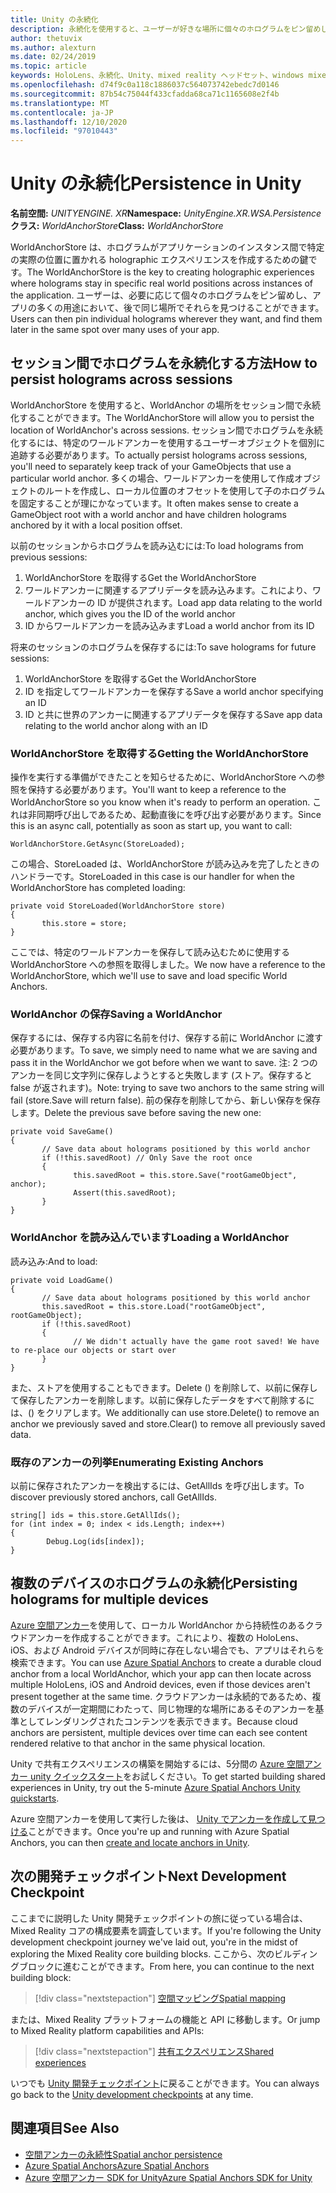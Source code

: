 ```yaml
---
title: Unity の永続化
description: 永続化を使用すると、ユーザーが好きな場所に個々のホログラムをピン留めし、アプリの多くの用途で後から検索することができます。
author: thetuvix
ms.author: alexturn
ms.date: 02/24/2019
ms.topic: article
keywords: HoloLens、永続化、Unity、mixed reality ヘッドセット、windows mixed reality ヘッドセット、仮想現実のヘッドセット
ms.openlocfilehash: d74f9c0a118c1886037c564073742ebedc7d0146
ms.sourcegitcommit: 87b54c75044f433cfadda68ca71c1165608e2f4b
ms.translationtype: MT
ms.contentlocale: ja-JP
ms.lasthandoff: 12/10/2020
ms.locfileid: "97010443"
---
```

# <a name="persistence-in-unity"></a><span data-ttu-id="ac553-104">Unity の永続化</span><span class="sxs-lookup"><span data-stu-id="ac553-104">Persistence in Unity</span></span>

<span data-ttu-id="ac553-105">**名前空間:** *UNITYENGINE. XR*</span><span class="sxs-lookup"><span data-stu-id="ac553-105">**Namespace:** *UnityEngine.XR.WSA.Persistence*</span></span><br>
<span data-ttu-id="ac553-106">**クラス:** *WorldAnchorStore*</span><span class="sxs-lookup"><span data-stu-id="ac553-106">**Class:** *WorldAnchorStore*</span></span>

<span data-ttu-id="ac553-107">WorldAnchorStore は、ホログラムがアプリケーションのインスタンス間で特定の実際の位置に置かれる holographic エクスペリエンスを作成するための鍵です。</span><span class="sxs-lookup"><span data-stu-id="ac553-107">The WorldAnchorStore is the key to creating holographic experiences where holograms stay in specific real world positions across instances of the application.</span></span> <span data-ttu-id="ac553-108">ユーザーは、必要に応じて個々のホログラムをピン留めし、アプリの多くの用途において、後で同じ場所でそれらを見つけることができます。</span><span class="sxs-lookup"><span data-stu-id="ac553-108">Users can then pin individual holograms wherever they want, and find them later in the same spot over many uses of your app.</span></span>

## <a name="how-to-persist-holograms-across-sessions"></a><span data-ttu-id="ac553-109">セッション間でホログラムを永続化する方法</span><span class="sxs-lookup"><span data-stu-id="ac553-109">How to persist holograms across sessions</span></span>

<span data-ttu-id="ac553-110">WorldAnchorStore を使用すると、WorldAnchor の場所をセッション間で永続化することができます。</span><span class="sxs-lookup"><span data-stu-id="ac553-110">The WorldAnchorStore will allow you to persist the location of WorldAnchor's across sessions.</span></span> <span data-ttu-id="ac553-111">セッション間でホログラムを永続化するには、特定のワールドアンカーを使用するユーザーオブジェクトを個別に追跡する必要があります。</span><span class="sxs-lookup"><span data-stu-id="ac553-111">To actually persist holograms across sessions, you'll need to separately keep track of your GameObjects that use a particular world anchor.</span></span> <span data-ttu-id="ac553-112">多くの場合、ワールドアンカーを使用して作成オブジェクトのルートを作成し、ローカル位置のオフセットを使用して子のホログラムを固定することが理にかなっています。</span><span class="sxs-lookup"><span data-stu-id="ac553-112">It often makes sense to create a GameObject root with a world anchor and have children holograms anchored by it with a local position offset.</span></span>

<span data-ttu-id="ac553-113">以前のセッションからホログラムを読み込むには:</span><span class="sxs-lookup"><span data-stu-id="ac553-113">To load holograms from previous sessions:</span></span>
1. <span data-ttu-id="ac553-114">WorldAnchorStore を取得する</span><span class="sxs-lookup"><span data-stu-id="ac553-114">Get the WorldAnchorStore</span></span>
2. <span data-ttu-id="ac553-115">ワールドアンカーに関連するアプリデータを読み込みます。これにより、ワールドアンカーの ID が提供されます。</span><span class="sxs-lookup"><span data-stu-id="ac553-115">Load app data relating to the world anchor, which gives you the ID of the world anchor</span></span>
3. <span data-ttu-id="ac553-116">ID からワールドアンカーを読み込みます</span><span class="sxs-lookup"><span data-stu-id="ac553-116">Load a world anchor from its ID</span></span>

<span data-ttu-id="ac553-117">将来のセッションのホログラムを保存するには:</span><span class="sxs-lookup"><span data-stu-id="ac553-117">To save holograms for future sessions:</span></span>
1. <span data-ttu-id="ac553-118">WorldAnchorStore を取得する</span><span class="sxs-lookup"><span data-stu-id="ac553-118">Get the WorldAnchorStore</span></span>
2. <span data-ttu-id="ac553-119">ID を指定してワールドアンカーを保存する</span><span class="sxs-lookup"><span data-stu-id="ac553-119">Save a world anchor specifying an ID</span></span>
3. <span data-ttu-id="ac553-120">ID と共に世界のアンカーに関連するアプリデータを保存する</span><span class="sxs-lookup"><span data-stu-id="ac553-120">Save app data relating to the world anchor along with an ID</span></span>

### <a name="getting-the-worldanchorstore"></a><span data-ttu-id="ac553-121">WorldAnchorStore を取得する</span><span class="sxs-lookup"><span data-stu-id="ac553-121">Getting the WorldAnchorStore</span></span>

<span data-ttu-id="ac553-122">操作を実行する準備ができたことを知らせるために、WorldAnchorStore への参照を保持する必要があります。</span><span class="sxs-lookup"><span data-stu-id="ac553-122">You'll want to keep a reference to the WorldAnchorStore so you know when it's ready to perform an operation.</span></span> <span data-ttu-id="ac553-123">これは非同期呼び出しであるため、起動直後にを呼び出す必要があります。</span><span class="sxs-lookup"><span data-stu-id="ac553-123">Since this is an async call, potentially as soon as start up, you want to call:</span></span>

```
WorldAnchorStore.GetAsync(StoreLoaded);
```

<span data-ttu-id="ac553-124">この場合、StoreLoaded は、WorldAnchorStore が読み込みを完了したときのハンドラーです。</span><span class="sxs-lookup"><span data-stu-id="ac553-124">StoreLoaded in this case is our handler for when the WorldAnchorStore has completed loading:</span></span>

```
private void StoreLoaded(WorldAnchorStore store)
{
       this.store = store;
}
```

<span data-ttu-id="ac553-125">ここでは、特定のワールドアンカーを保存して読み込むために使用する WorldAnchorStore への参照を取得しました。</span><span class="sxs-lookup"><span data-stu-id="ac553-125">We now have a reference to the WorldAnchorStore, which we'll use to save and load specific World Anchors.</span></span>

### <a name="saving-a-worldanchor"></a><span data-ttu-id="ac553-126">WorldAnchor の保存</span><span class="sxs-lookup"><span data-stu-id="ac553-126">Saving a WorldAnchor</span></span>

<span data-ttu-id="ac553-127">保存するには、保存する内容に名前を付け、保存する前に WorldAnchor に渡す必要があります。</span><span class="sxs-lookup"><span data-stu-id="ac553-127">To save, we simply need to name what we are saving and pass it in the WorldAnchor we got before when we want to save.</span></span> <span data-ttu-id="ac553-128">注: 2 つのアンカーを同じ文字列に保存しようとすると失敗します (ストア。保存すると false が返されます)。</span><span class="sxs-lookup"><span data-stu-id="ac553-128">Note: trying to save two anchors to the same string will fail (store.Save will return false).</span></span> <span data-ttu-id="ac553-129">前の保存を削除してから、新しい保存を保存します。</span><span class="sxs-lookup"><span data-stu-id="ac553-129">Delete the previous save before saving the new one:</span></span>

```
private void SaveGame()
{
       // Save data about holograms positioned by this world anchor
       if (!this.savedRoot) // Only Save the root once
       {
              this.savedRoot = this.store.Save("rootGameObject", anchor);
              Assert(this.savedRoot);
       }
}
```

### <a name="loading-a-worldanchor"></a><span data-ttu-id="ac553-130">WorldAnchor を読み込んでいます</span><span class="sxs-lookup"><span data-stu-id="ac553-130">Loading a WorldAnchor</span></span>

<span data-ttu-id="ac553-131">読み込み:</span><span class="sxs-lookup"><span data-stu-id="ac553-131">And to load:</span></span>

```
private void LoadGame()
{
       // Save data about holograms positioned by this world anchor
       this.savedRoot = this.store.Load("rootGameObject", rootGameObject);
       if (!this.savedRoot)
       {
              // We didn't actually have the game root saved! We have to re-place our objects or start over
       }
}
```

<span data-ttu-id="ac553-132">また、ストアを使用することもできます。Delete () を削除して、以前に保存して保存したアンカーを削除します。以前に保存したデータをすべて削除するには、() をクリアします。</span><span class="sxs-lookup"><span data-stu-id="ac553-132">We additionally can use store.Delete() to remove an anchor we previously saved and store.Clear() to remove all previously saved data.</span></span>

### <a name="enumerating-existing-anchors"></a><span data-ttu-id="ac553-133">既存のアンカーの列挙</span><span class="sxs-lookup"><span data-stu-id="ac553-133">Enumerating Existing Anchors</span></span>

<span data-ttu-id="ac553-134">以前に保存されたアンカーを検出するには、GetAllIds を呼び出します。</span><span class="sxs-lookup"><span data-stu-id="ac553-134">To discover previously stored anchors, call GetAllIds.</span></span>

```
string[] ids = this.store.GetAllIds();
for (int index = 0; index < ids.Length; index++)
{
        Debug.Log(ids[index]);
}
```

## <a name="persisting-holograms-for-multiple-devices"></a><span data-ttu-id="ac553-135">複数のデバイスのホログラムの永続化</span><span class="sxs-lookup"><span data-stu-id="ac553-135">Persisting holograms for multiple devices</span></span>

<span data-ttu-id="ac553-136"><a href="https://docs.microsoft.com/azure/spatial-anchors/overview" target="_blank">Azure 空間アンカー</a>を使用して、ローカル WorldAnchor から持続性のあるクラウドアンカーを作成することができます。これにより、複数の HoloLens、iOS、および Android デバイスが同時に存在しない場合でも、アプリはそれらを検索できます。</span><span class="sxs-lookup"><span data-stu-id="ac553-136">You can use <a href="https://docs.microsoft.com/azure/spatial-anchors/overview" target="_blank">Azure Spatial Anchors</a> to create a durable cloud anchor from a local WorldAnchor, which your app can then locate across multiple HoloLens, iOS and Android devices, even if those devices aren't present together at the same time.</span></span>  <span data-ttu-id="ac553-137">クラウドアンカーは永続的であるため、複数のデバイスが一定期間にわたって、同じ物理的な場所にあるそのアンカーを基準としてレンダリングされたコンテンツを表示できます。</span><span class="sxs-lookup"><span data-stu-id="ac553-137">Because cloud anchors are persistent, multiple devices over time can each see content rendered relative to that anchor in the same physical location.</span></span>

<span data-ttu-id="ac553-138">Unity で共有エクスペリエンスの構築を開始するには、5分間の <a href="https://docs.microsoft.com/azure/spatial-anchors/unity-overview" target="_blank">Azure 空間アンカー unity クイックスタート</a>をお試しください。</span><span class="sxs-lookup"><span data-stu-id="ac553-138">To get started building shared experiences in Unity, try out the 5-minute <a href="https://docs.microsoft.com/azure/spatial-anchors/unity-overview" target="_blank">Azure Spatial Anchors Unity quickstarts</a>.</span></span>

<span data-ttu-id="ac553-139">Azure 空間アンカーを使用して実行した後は、 <a href="https://docs.microsoft.com/azure/spatial-anchors/concepts/create-locate-anchors-unity" target="_blank">Unity でアンカーを作成して見つける</a>ことができます。</span><span class="sxs-lookup"><span data-stu-id="ac553-139">Once you're up and running with Azure Spatial Anchors, you can then <a href="https://docs.microsoft.com/azure/spatial-anchors/concepts/create-locate-anchors-unity" target="_blank">create and locate anchors in Unity</a>.</span></span>

## <a name="next-development-checkpoint"></a><span data-ttu-id="ac553-140">次の開発チェックポイント</span><span class="sxs-lookup"><span data-stu-id="ac553-140">Next Development Checkpoint</span></span>

<span data-ttu-id="ac553-141">ここまでに説明した Unity 開発チェックポイントの旅に従っている場合は、Mixed Reality コアの構成要素を調査しています。</span><span class="sxs-lookup"><span data-stu-id="ac553-141">If you're following the Unity development checkpoint journey we've laid out, you're in the midst of exploring the Mixed Reality core building blocks.</span></span> <span data-ttu-id="ac553-142">ここから、次のビルディングブロックに進むことができます。</span><span class="sxs-lookup"><span data-stu-id="ac553-142">From here, you can continue to the next building block:</span></span>

> [!div class="nextstepaction"]
> [<span data-ttu-id="ac553-143">空間マッピング</span><span class="sxs-lookup"><span data-stu-id="ac553-143">Spatial mapping</span></span>](spatial-mapping-in-unity.md)

<span data-ttu-id="ac553-144">または、Mixed Reality プラットフォームの機能と API に移動します。</span><span class="sxs-lookup"><span data-stu-id="ac553-144">Or jump to Mixed Reality platform capabilities and APIs:</span></span>

> [!div class="nextstepaction"]
> [<span data-ttu-id="ac553-145">共有エクスペリエンス</span><span class="sxs-lookup"><span data-stu-id="ac553-145">Shared experiences</span></span>](shared-experiences-in-unity.md)

<span data-ttu-id="ac553-146">いつでも [Unity 開発チェックポイント](unity-development-overview.md#2-core-building-blocks)に戻ることができます。</span><span class="sxs-lookup"><span data-stu-id="ac553-146">You can always go back to the [Unity development checkpoints](unity-development-overview.md#2-core-building-blocks) at any time.</span></span>

## <a name="see-also"></a><span data-ttu-id="ac553-147">関連項目</span><span class="sxs-lookup"><span data-stu-id="ac553-147">See Also</span></span>
* [<span data-ttu-id="ac553-148">空間アンカーの永続性</span><span class="sxs-lookup"><span data-stu-id="ac553-148">Spatial anchor persistence</span></span>](../../design/coordinate-systems.md#spatial-anchor-persistence)
* <span data-ttu-id="ac553-149"><a href="https://docs.microsoft.com/azure/spatial-anchors" target="_blank">Azure Spatial Anchors</a></span><span class="sxs-lookup"><span data-stu-id="ac553-149"><a href="https://docs.microsoft.com/azure/spatial-anchors" target="_blank">Azure Spatial Anchors</a></span></span>
* <span data-ttu-id="ac553-150"><a href="https://docs.microsoft.com/dotnet/api/Microsoft.Azure.SpatialAnchors" target="_blank">Azure 空間アンカー SDK for Unity</a></span><span class="sxs-lookup"><span data-stu-id="ac553-150"><a href="https://docs.microsoft.com/dotnet/api/Microsoft.Azure.SpatialAnchors" target="_blank">Azure Spatial Anchors SDK for Unity</a></span></span>
